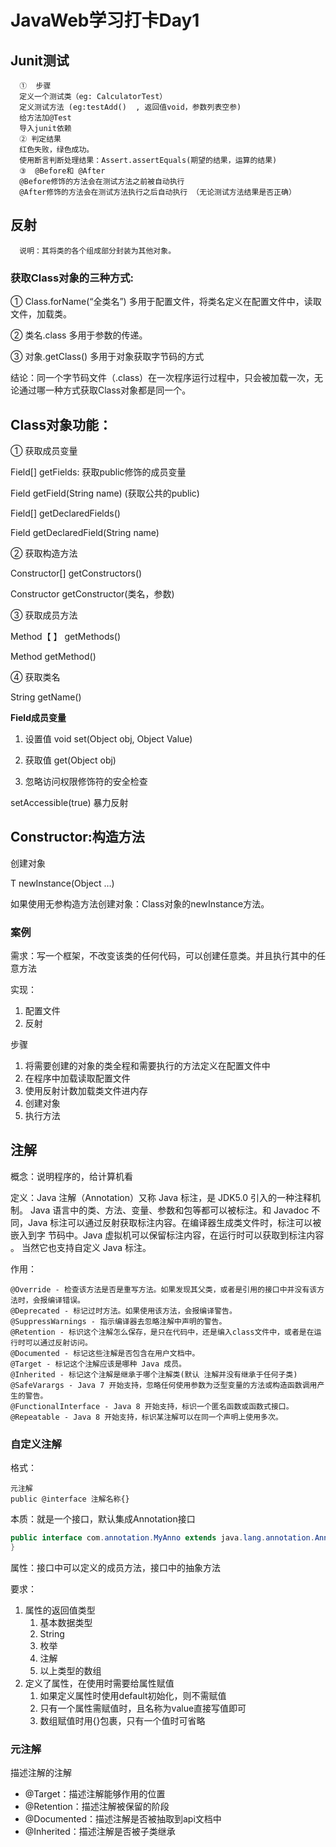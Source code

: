 # JavaWeb学习打卡Day1
## Junit测试
      ①	 步骤
      定义一个测试类（eg: CalculatorTest）
      定义测试方法 (eg:testAdd()  , 返回值void，参数列表空参)
      给方法加@Test
      导入junit依赖
      ②	判定结果
      红色失败，绿色成功。
      使用断言判断处理结果：Assert.assertEquals(期望的结果，运算的结果)
      ③	 @Before和 @After
      @Before修饰的方法会在测试方法之前被自动执行
      @After修饰的方法会在测试方法执行之后自动执行 （无论测试方法结果是否正确）
## 反射
      说明：其将类的各个组成部分封装为其他对象。

### 获取Class对象的三种方式:
①	Class.forName(“全类名”)
多用于配置文件，将类名定义在配置文件中，读取文件，加载类。

②	类名.class
多用于参数的传递。

③	对象.getClass()
多用于对象获取字节码的方式

结论：同一个字节码文件（.class）在一次程序运行过程中，只会被加载一次，无论通过哪一种方式获取Class对象都是同一个。

## Class对象功能：
①	获取成员变量

Field[] getFields: 获取public修饰的成员变量

Field getField(String name)   (获取公共的public)

Field[] getDeclaredFields()

Field getDeclaredField(String name)

②	获取构造方法

Constructor[] getConstructors()

Constructor<T> getConstructor(类名，参数)

③	获取成员方法

Method【 】 getMethods()

Method getMethod()

④	获取类名

String getName()

**Field成员变量**

1. 设置值 void set(Object obj, Object Value)

2. 获取值 get(Object obj)

3. 忽略访问权限修饰符的安全检查

setAccessible(true)  暴力反射

## Constructor:构造方法
创建对象

T newInstance(Object …)

如果使用无参构造方法创建对象：Class对象的newInstance方法。

### 案例

需求：写一个框架，不改变该类的任何代码，可以创建任意类。并且执行其中的任意方法

实现：

1. 配置文件
2. 反射

步骤
1. 将需要创建的对象的类全程和需要执行的方法定义在配置文件中
2. 在程序中加载读取配置文件
3. 使用反射计数加载类文件进内存
4. 创建对象
5. 执行方法

## 注解

概念：说明程序的，给计算机看

定义：Java 注解（Annotation）又称 Java 标注，是 JDK5.0 引入的一种注释机制。
Java 语言中的类、方法、变量、参数和包等都可以被标注。和 Javadoc 不同，Java 标注可以通过反射获取标注内容。在编译器生成类文件时，标注可以被嵌入到字
节码中。Java 虚拟机可以保留标注内容，在运行时可以获取到标注内容 。 当然它也支持自定义 Java 标注。

作用：

    @Override - 检查该方法是否是重写方法。如果发现其父类，或者是引用的接口中并没有该方法时，会报编译错误。
    @Deprecated - 标记过时方法。如果使用该方法，会报编译警告。
    @SuppressWarnings - 指示编译器去忽略注解中声明的警告。
    @Retention - 标识这个注解怎么保存，是只在代码中，还是编入class文件中，或者是在运行时可以通过反射访问。
    @Documented - 标记这些注解是否包含在用户文档中。
    @Target - 标记这个注解应该是哪种 Java 成员。
    @Inherited - 标记这个注解是继承于哪个注解类(默认 注解并没有继承于任何子类)
    @SafeVarargs - Java 7 开始支持，忽略任何使用参数为泛型变量的方法或构造函数调用产生的警告。
    @FunctionalInterface - Java 8 开始支持，标识一个匿名函数或函数式接口。
    @Repeatable - Java 8 开始支持，标识某注解可以在同一个声明上使用多次。

### 自定义注解

格式：

    元注解
    public @interface 注解名称{}

本质：就是一个接口，默认集成Annotation接口

```java
public interface com.annotation.MyAnno extends java.lang.annotation.Annotation {
}
```

属性：接口中可以定义的成员方法，接口中的抽象方法

要求：

1. 属性的返回值类型
   1. 基本数据类型
   2. String
   3. 枚举
   4. 注解
   5. 以上类型的数组
2. 定义了属性，在使用时需要给属性赋值
   1. 如果定义属性时使用default初始化，则不需赋值
   2. 只有一个属性需赋值时，且名称为value直接写值即可
   3. 数组赋值时用{}包裹，只有一个值时可省略

### 元注解

描述注解的注解

   * @Target：描述注解能够作用的位置
   * @Retention：描述注解被保留的阶段
   * @Documented：描述注解是否被抽取到api文档中
   * @Inherited：描述注解是否被子类继承


   
